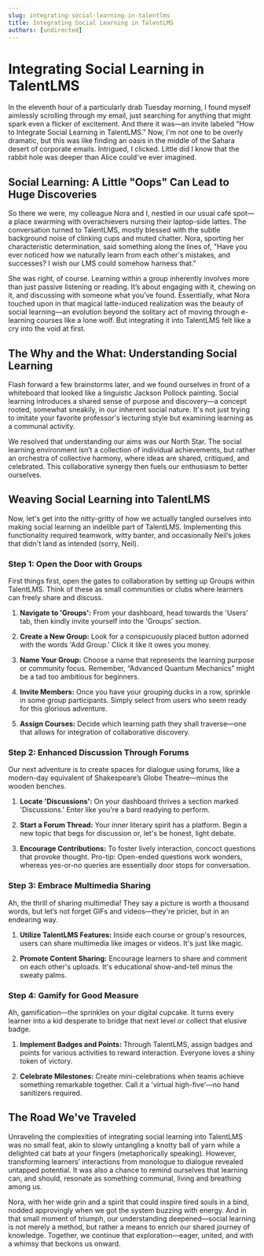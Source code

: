 ```yaml
---
slug: integrating-social-learning-in-talentlms
title: Integrating Social Learning in TalentLMS
authors: [undirected]
---
```



# Integrating Social Learning in TalentLMS

In the eleventh hour of a particularly drab Tuesday morning, I found myself aimlessly scrolling through my email, just searching for anything that might spark even a flicker of excitement. And there it was—an invite labeled "How to Integrate Social Learning in TalentLMS." Now, I'm not one to be overly dramatic, but this was like finding an oasis in the middle of the Sahara desert of corporate emails. Intrigued, I clicked. Little did I know that the rabbit hole was deeper than Alice could've ever imagined.

## Social Learning: A Little "Oops" Can Lead to Huge Discoveries

So there we were, my colleague Nora and I, nestled in our usual café spot—a place swarming with overachievers nursing their laptop-side lattes. The conversation turned to TalentLMS, mostly blessed with the subtle background noise of clinking cups and muted chatter. Nora, sporting her characteristic determination, said something along the lines of, "Have you ever noticed how we naturally learn from each other's mistakes, and successes? I wish our LMS could somehow harness that."

She was right, of course. Learning within a group inherently involves more than just passive listening or reading. It’s about engaging with it, chewing on it, and discussing with someone what you’ve found. Essentially, what Nora touched upon in that magical latte-induced realization was the beauty of social learning—an evolution beyond the solitary act of moving through e-learning courses like a lone wolf. But integrating it into TalentLMS felt like a cry into the void at first.

## The Why and the What: Understanding Social Learning

Flash forward a few brainstorms later, and we found ourselves in front of a whiteboard that looked like a linguistic Jackson Pollock painting. Social learning introduces a shared sense of purpose and discovery—a concept rooted, somewhat sneakily, in our inherent social nature. It's not just trying to imitate your favorite professor's lecturing style but examining learning as a communal activity.

We resolved that understanding our aims was our North Star. The social learning environment isn’t a collection of individual achievements, but rather an orchestra of collective harmony, where ideas are shared, critiqued, and celebrated. This collaborative synergy then fuels our enthusiasm to better ourselves.

## Weaving Social Learning into TalentLMS

Now, let's get into the nitty-gritty of how we actually tangled ourselves into making social learning an indelible part of TalentLMS. Implementing this functionality required teamwork, witty banter, and occasionally Neil’s jokes that didn't land as intended (sorry, Neil).

### Step 1: Open the Door with Groups

First things first, open the gates to collaboration by setting up Groups within TalentLMS. Think of these as small communities or clubs where learners can freely share and discuss.

1. **Navigate to 'Groups':** From your dashboard, head towards the 'Users' tab, then kindly invite yourself into the 'Groups' section.
   
2. **Create a New Group:** Look for a conspicuously placed button adorned with the words 'Add Group.' Click it like it owes you money.

3. **Name Your Group:** Choose a name that represents the learning purpose or community focus. Remember, “Advanced Quantum Mechanics” might be a tad too ambitious for beginners.

4. **Invite Members:** Once you have your grouping ducks in a row, sprinkle in some group participants. Simply select from users who seem ready for this glorious adventure.

5. **Assign Courses:** Decide which learning path they shall traverse—one that allows for integration of collaborative discovery.

### Step 2: Enhanced Discussion Through Forums

Our next adventure is to create spaces for dialogue using forums, like a modern-day equivalent of Shakespeare’s Globe Theatre—minus the wooden benches.

1. **Locate 'Discussions':** On your dashboard thrives a section marked 'Discussions.' Enter like you're a bard readying to perform. 

2. **Start a Forum Thread:** Your inner literary spirit has a platform. Begin a new topic that begs for discussion or, let's be honest, light debate.

3. **Encourage Contributions:** To foster lively interaction, concoct questions that provoke thought. Pro-tip: Open-ended questions work wonders, whereas yes-or-no queries are essentially door stops for conversation.

### Step 3: Embrace Multimedia Sharing

Ah, the thrill of sharing multimedia! They say a picture is worth a thousand words, but let’s not forget GIFs and videos—they're pricier, but in an endearing way.

1. **Utilize TalentLMS Features:** Inside each course or group's resources, users can share multimedia like images or videos. It's just like magic.

2. **Promote Content Sharing:** Encourage learners to share and comment on each other's uploads. It's educational show-and-tell minus the sweaty palms.

### Step 4: Gamify for Good Measure

Ah, gamification—the sprinkles on your digital cupcake. It turns every learner into a kid desperate to bridge that next level or collect that elusive badge.

1. **Implement Badges and Points:** Through TalentLMS, assign badges and points for various activities to reward interaction. Everyone loves a shiny token of victory.

2. **Celebrate Milestones:** Create mini-celebrations when teams achieve something remarkable together. Call it a 'virtual high-five’—no hand sanitizers required.

## The Road We've Traveled

Unraveling the complexities of integrating social learning into TalentLMS was no small feat, akin to slowly untangling a knotty ball of yarn while a delighted cat bats at your fingers (metaphorically speaking). However, transforming learners’ interactions from monologue to dialogue revealed untapped potential. It was also a chance to remind ourselves that learning can, and should, resonate as something communal, living and breathing among us.

Nora, with her wide grin and a spirit that could inspire tired souls in a bind, nodded approvingly when we got the system buzzing with energy. And in that small moment of triumph, our understanding deepened—social learning is not merely a method, but rather a means to enrich our shared journey of knowledge. Together, we continue that exploration—eager, united, and with a whimsy that beckons us onward.